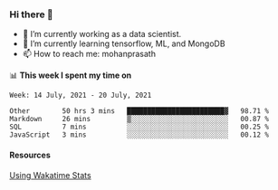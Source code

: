### Hi there 👋

- 🔭 I’m currently working as a data scientist.
- 🌱 I’m currently learning tensorflow, ML, and MongoDB
- 📫 How to reach me: mohanprasath

📊 **This week I spent my time on**
<!--START_SECTION:waka-->
```text
Week: 14 July, 2021 - 20 July, 2021

Other        50 hrs 3 mins   ████████████████████████▓   98.71 % 
Markdown     26 mins         ▒░░░░░░░░░░░░░░░░░░░░░░░░   00.87 % 
SQL          7 mins          ░░░░░░░░░░░░░░░░░░░░░░░░░   00.25 % 
JavaScript   3 mins          ░░░░░░░░░░░░░░░░░░░░░░░░░   00.12 % 
```
<!--END_SECTION:waka-->

#### Resources
[Using Wakatime Stats](https://github.com/marketplace/actions/waka-readme)
